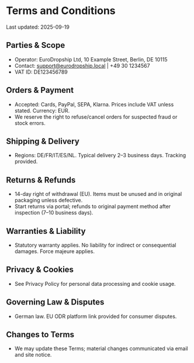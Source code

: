 # Terms and Conditions

Last updated: 2025-09-19

## Parties & Scope
- Operator: EuroDropship Ltd, 10 Example Street, Berlin, DE 10115
- Contact: support@eurodropship.local | +49 30 1234567
- VAT ID: DE123456789

## Orders & Payment
- Accepted: Cards, PayPal, SEPA, Klarna. Prices include VAT unless stated. Currency: EUR.
- We reserve the right to refuse/cancel orders for suspected fraud or stock errors.

## Shipping & Delivery
- Regions: DE/FR/IT/ES/NL. Typical delivery 2–3 business days. Tracking provided.

## Returns & Refunds
- 14-day right of withdrawal (EU). Items must be unused and in original packaging unless defective.
- Start returns via portal; refunds to original payment method after inspection (7–10 business days).

## Warranties & Liability
- Statutory warranty applies. No liability for indirect or consequential damages. Force majeure applies.

## Privacy & Cookies
- See Privacy Policy for personal data processing and cookie usage.

## Governing Law & Disputes
- German law. EU ODR platform link provided for consumer disputes.

## Changes to Terms
- We may update these Terms; material changes communicated via email and site notice.
